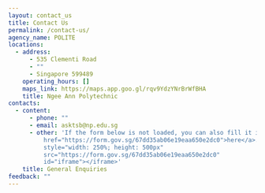 ```yaml
---
layout: contact_us
title: Contact Us
permalink: /contact-us/
agency_name: POLITE
locations:
  - address:
      - 535 Clementi Road
      - ""
      - Singapore 599489
    operating_hours: []
    maps_link: https://maps.app.goo.gl/rqv9YdzYNrBrWfBHA
    title: Ngee Ann Polytechnic
contacts:
  - content:
      - phone: ""
      - email: asktsb@np.edu.sg
      - other: 'If the form below is not loaded, you can also fill it in at <a
          href="https://form.gov.sg/67dd35ab06e19eaa650e2dc0">here</a>. <iframe
          style="width: 250%; height: 500px"
          src="https://form.gov.sg/67dd35ab06e19eaa650e2dc0"
          id="iframe"></iframe>'
    title: General Enquiries
feedback: ""
---
```

